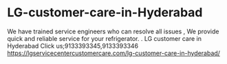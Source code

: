 # LG-customer-care-in-Hyderabad
We have trained service engineers who can resolve all issues , We provide quick and reliable service for your refrigerator. . LG customer care in Hyderabad Click us;9133393345,9133393346  https://lgservicecentercustomercare.com/lg-customer-care-in-hyderabad/
